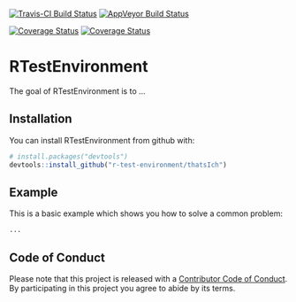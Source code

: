 [![Travis-CI Build Status](https://travis-ci.org/thatsIch/r-test-environment.svg?branch=master)](https://travis-ci.org/thatsIch/r-test-environment)
[![AppVeyor Build Status](https://ci.appveyor.com/api/projects/status/github/thatsIch/r-test-environment?branch=master&svg=true)](https://ci.appveyor.com/project/thatsIch/r-test-environment)

[![Coverage Status](https://img.shields.io/codecov/c/github/thatsIch/r-test-environment/master.svg)](https://codecov.io/github/thatsIch/r-test-environment?branch=master)
[![Coverage Status](https://img.shields.io/coveralls/thatsIch/r-test-environment.svg)](https://coveralls.io/r/thatsIch/r-test-environment?branch=master)

# RTestEnvironment

The goal of RTestEnvironment is to ...

## Installation

You can install RTestEnvironment from github with:

```R
# install.packages("devtools")
devtools::install_github("r-test-environment/thatsIch")
```

## Example

This is a basic example which shows you how to solve a common problem:

```R
...
```

## Code of Conduct

Please note that this project is released with a [Contributor Code of Conduct](CONDUCT.md). By participating in this project you agree to abide by its terms.
